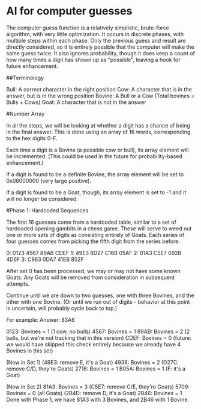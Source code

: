 AI for computer guesses
=======================

The computer guess function is a relatively simplistic, brute-force algorithm, with very little optimization. It occurs in discrete phases, with multiple steps within each phase. Only the previous guess and result are directly considered, so it is entirely possible that the computer will make the same guess twice. It also ignores probability, though it does keep a count of how many times a digit has shown up as "possible", leaving a hook for future enhancement.

##Terminology

Bull: A correct character in the right position
Cow: A character that is in the answer, but is in the wrong position
Bovine: A Bull or a Cow (Total bovines = Bulls + Cows)
Goat: A character that is not in the answer

#Number Array

In all the steps, we will be looking at whether a digit has a chance of being in the final answer. This is done using an array of 16 words, corresponding to the hex digits 0-F.

Each time a digit is a Bovine (a possible cow or bull), its array element will be incremented. (This could be used in the future for probability-based enhancement.)

If a digit is found to be a definite Bovine, the array element will be set to 0x08000000 (very large positive).

If a digit is found to be a Goat, though, its array element is set to -1 and it will no longer be considered.

#Phase 1: Hardcoded Sequences

The first 16 guesses come from a hardcoded table, similar to a set of hardcoded opening gambits in a chess game. These will serve to weed out one or more sets of digits as consisting entirely of Goats. Each series of four guesses comes from picking the fifth digit from the series before.

0: 0123 4567 89AB CDEF
1: 49E3 8D27 C16B 05AF
2: 81A3 C5E7 092B 4D6F
3: C963 0DA7 41EB 852F

After set 0 has been processed, we may or may not have some known Goats. Any Goats will be removed from consideration in subsequent attempts.

Continue until we are down to two guesses, one with three Bovines, and the other with one Bovine. (Or until we run out of digits - behavior at this point is uncertain, will probably cycle back to top.)

For example:
Answer: 83A6

0123: Bovines = 1 (1 cow, no bulls)
4567: Bovines = 1
89AB: Bovines = 2 (2 bulls, but we're not tracking that in this version)
CDEF: Bovines = 0 (future: we would have skipped this check entirely because we already have 4 Bovines in this set)

(Now in Set 1)
(49E3: remove E, it's a Goat)
4938: Bovines = 2
(D27C: remove C/D, they're Goats)
2716: Bovines = 1
B05A: Bovines = 1
(F: it's a Goat)

(Now in Set 2)
81A3: Bovines = 3
(C5E7: remove C/E, they're Goats)
5709: Bovines = 0 (all Goats)
(2B4D: remove D, it's a Goat)
2B46: Bovines = 1
Done with Phase 1, we have 81A3 with 3 Bovines, and 2B46 with 1 Bovine.
